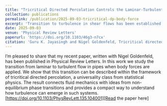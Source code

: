```yaml
---
title: "Tricritical Directed Percolation Controls the Laminar-Turbulent Transition in Pipes with Body Forces"
collection: publications
permalink: /publication/2025-09-03-tricritical-dp-body-force
excerpt: 'Transition to turbulence in shear flows has been established to be a non-equilibrium phase transition. Body forces can make the transition discontinuous. Observed phenomenology can be explained by a new tricritical point near transition, enriching the phase diagram of transitional turbulence.'
date: 2025-09-03
venue: 'Physical Review Letters'
paperurl: 'https://doi.org/10.1103/46g3-n7cx'
citation: 'Guru K. Jayasingh and Nigel Goldenfeld, Tricritical directed percolation controls the laminar–turbulent transition in pipes with body forces, Phys. Rev. Lett. 135, 104001 (2025). doi:10.1103/PhysRevLett.135.104001'
---
```


I’m pleased to share that my recent paper, written with Nigel Goldenfeld, has been published in Physical Review Letters. In this work we study the transition from laminar to turbulent flow in pipes when body forces are applied. We show that this transition can be described within the framework of tricritical directed percolation, a universality class from statistical physics. The result connects fluid mechanics with ideas from non-equilibrium phase transitions and provides a compact way to understand how turbulence can emerge in such systems. [https://doi.org/10.1103/PhysRevLett.135.104001][Read the paper here]
